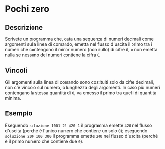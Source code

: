 Pochi zero
==========

Descrizione
-----------

Scrivete un programma che, data una sequenza di numeri decimali come argomenti
sulla linea di comando, emetta nel flusso d'uscita il primo tra i numeri che
contengono il minor numero (non nullo) di cifre `0`, o non emetta nulla se
nessuno dei numeri contiene la cifra `0`.


Vincoli
-------

Gli argomenti sulla linea di comando sono costituiti solo da cifre decimali, non
c'è vincolo sul numero, o lunghezza degli argomenti. In caso più numeri
contengano la stessa quantità di `0`, va emesso il primo tra quelli di quantità
minima.


Esempio
-------

Eseguendo `soluzione 1001 23 420 1` il programma emette `420` nel flusso
d'uscita (perché è l'unico numero che contiene un solo `0`); eseguendo
`soluzione 200 100 300` il programma emette `200` nel flusso d'uscita (perché è
il primo numero che contiene due `0`).
